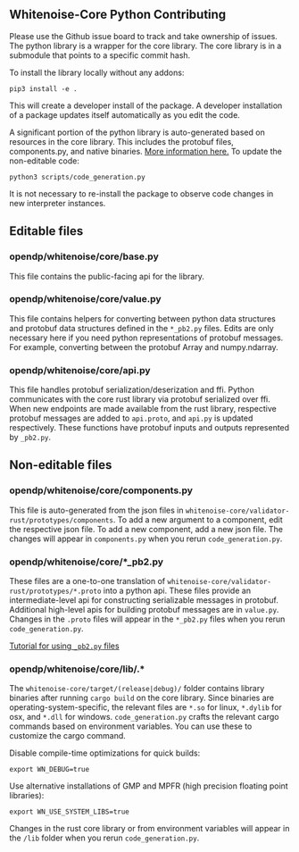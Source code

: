 ## Whitenoise-Core Python Contributing

Please use the Github issue board to track and take ownership of issues.  
The python library is a wrapper for the core library. 
The core library is in a submodule that points to a specific commit hash.  

To install the library locally without any addons:

    pip3 install -e .

This will create a developer install of the package. A developer installation of a package updates itself automatically as you edit the code.

A significant portion of the python library is auto-generated based on resources in the core library. 
This includes the protobuf files, components.py, and native binaries. [More information here.](#non-editable-files)
To update the non-editable code:

    python3 scripts/code_generation.py

It is not necessary to re-install the package to observe code changes in new interpreter instances.

## Editable files

### opendp/whitenoise/core/base.py
This file contains the public-facing api for the library.
 
### opendp/whitenoise/core/value.py
This file contains helpers for converting between python data structures and protobuf data structures defined in the `*_pb2.py` files.
Edits are only necessary here if you need python representations of protobuf messages. 
For example, converting between the protobuf Array and numpy.ndarray. 
 
### opendp/whitenoise/core/api.py
This file handles protobuf serialization/deserization and ffi.
Python communicates with the core rust library via protobuf serialized over ffi.
When new endpoints are made available from the rust library, respective protobuf messages are added to `api.proto`, and `api.py` is updated respectively.
These functions have protobuf inputs and outputs represented by `_pb2.py`. 

## Non-editable files

### opendp/whitenoise/core/components.py
This file is auto-generated from the json files in `whitenoise-core/validator-rust/prototypes/components`.
To add a new argument to a component, edit the respective json file. 
To add a new component, add a new json file. 
The changes will appear in `components.py` when you rerun `code_generation.py`.

### opendp/whitenoise/core/*_pb2.py
These files are a one-to-one translation of `whitenoise-core/validator-rust/prototypes/*.proto` into a python api.
These files provide an intermediate-level api for constructing serializable messages in protobuf.
Additional high-level apis for building protobuf messages are in `value.py`.
Changes in the `.proto` files will appear in the `*_pb2.py` files when you rerun `code_generation.py`.

[Tutorial for using `_pb2.py` files](https://developers.google.com/protocol-buffers/docs/pythontutorial) 

### opendp/whitenoise/core/lib/.*
The `whitenoise-core/target/(release|debug)/` folder contains library binaries after running `cargo build` on the core library.
Since binaries are operating-system-specific, the relevant files are `*.so` for linux, `*.dylib` for osx, and `*.dll` for windows.
`code_generation.py` crafts the relevant cargo commands based on environment variables. 
You can use these to customize the cargo command.  
    
Disable compile-time optimizations for quick builds:
    
    export WN_DEBUG=true

Use alternative installations of GMP and MPFR (high precision floating point libraries):

    export WN_USE_SYSTEM_LIBS=true
    
Changes in the rust core library or from environment variables will appear in the `/lib` folder when you rerun `code_generation.py`. 
